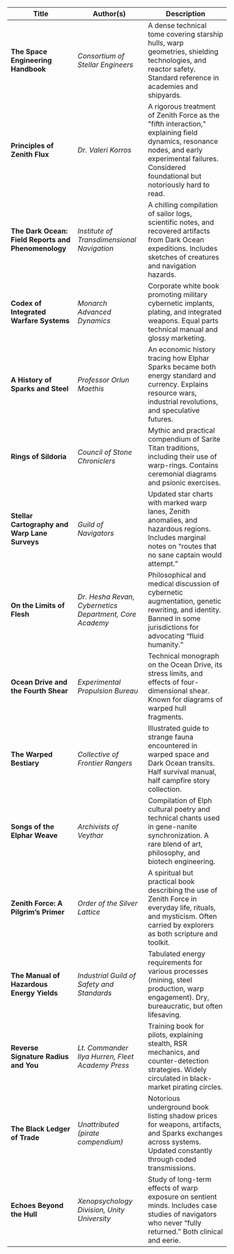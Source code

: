 | Title                                               | Author(s)                                               | Description                                                                                                                                                                                         |
| --------------------------------------------------- | ------------------------------------------------------- | --------------------------------------------------------------------------------------------------------------------------------------------------------------------------------------------------- |
| **The Space Engineering Handbook**                  | *Consortium of Stellar Engineers*                       | A dense technical tome covering starship hulls, warp geometries, shielding technologies, and reactor safety. Standard reference in academies and shipyards.                                         |
| **Principles of Zenith Flux**                       | *Dr. Valeri Korros*                                     | A rigorous treatment of Zenith Force as the "fifth interaction," explaining field dynamics, resonance nodes, and early experimental failures. Considered foundational but notoriously hard to read. |
| **The Dark Ocean: Field Reports and Phenomenology** | *Institute of Transdimensional Navigation*              | A chilling compilation of sailor logs, scientific notes, and recovered artifacts from Dark Ocean expeditions. Includes sketches of creatures and navigation hazards.                                |
| **Codex of Integrated Warfare Systems**             | *Monarch Advanced Dynamics*                             | Corporate white book promoting military cybernetic implants, plating, and integrated weapons. Equal parts technical manual and glossy marketing.                                                    |
| **A History of Sparks and Steel**                   | *Professor Orlun Maethis*                               | An economic history tracing how Elphar Sparks became both energy standard and currency. Explains resource wars, industrial revolutions, and speculative futures.                                    |
| **Rings of Sildoria**                               | *Council of Stone Chroniclers*                          | Mythic and practical compendium of Sarite Titan traditions, including their use of warp-rings. Contains ceremonial diagrams and psionic exercises.                                                  |
| **Stellar Cartography and Warp Lane Surveys**       | *Guild of Navigators*                                   | Updated star charts with marked warp lanes, Zenith anomalies, and hazardous regions. Includes marginal notes on “routes that no sane captain would attempt.”                                        |
| **On the Limits of Flesh**                          | *Dr. Hesha Revan, Cybernetics Department, Core Academy* | Philosophical and medical discussion of cybernetic augmentation, genetic rewriting, and identity. Banned in some jurisdictions for advocating “fluid humanity.”                                     |
| **Ocean Drive and the Fourth Shear**                | *Experimental Propulsion Bureau*                        | Technical monograph on the Ocean Drive, its stress limits, and effects of four-dimensional shear. Known for diagrams of warped hull fragments.                                                      |
| **The Warped Bestiary**                             | *Collective of Frontier Rangers*                        | Illustrated guide to strange fauna encountered in warped space and Dark Ocean transits. Half survival manual, half campfire story collection.                                                       |
| **Songs of the Elphar Weave**                       | *Archivists of Veythar*                                 | Compilation of Elph cultural poetry and technical chants used in gene-nanite synchronization. A rare blend of art, philosophy, and biotech engineering.                                             |
| **Zenith Force: A Pilgrim’s Primer**                | *Order of the Silver Lattice*                           | A spiritual but practical book describing the use of Zenith Force in everyday life, rituals, and mysticism. Often carried by explorers as both scripture and toolkit.                               |
| **The Manual of Hazardous Energy Yields**           | *Industrial Guild of Safety and Standards*              | Tabulated energy requirements for various processes (mining, steel production, warp engagement). Dry, bureaucratic, but often lifesaving.                                                           |
| **Reverse Signature Radius and You**                | *Lt. Commander Ilya Hurren, Fleet Academy Press*        | Training book for pilots, explaining stealth, RSR mechanics, and counter-detection strategies. Widely circulated in black-market pirating circles.                                                  |
| **The Black Ledger of Trade**                       | *Unattributed (pirate compendium)*                      | Notorious underground book listing shadow prices for weapons, artifacts, and Sparks exchanges across systems. Updated constantly through coded transmissions.                                       |
| **Echoes Beyond the Hull**                          | *Xenopsychology Division, Unity University*             | Study of long-term effects of warp exposure on sentient minds. Includes case studies of navigators who never “fully returned.” Both clinical and eerie.                                             |
